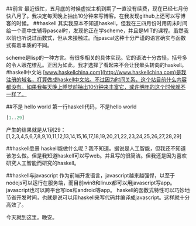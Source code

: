 ##前言
最近很忙，五月底的时候虚拟主机到期了一直没有续费，现在已经七月份快八月了。我决定每天晚上抽出10分钟来写博客。在我发现github上还可以写博客的时候。
##haskell
其实我原本不知道haskell，但我在三四月份时用周末时间给一个高中生辅导pascal时，发现他正在学scheme，并且是MIT的课程。虽然我以前也听说过函数式，但从未接触过。而pascal这种十分严谨的语言确实与函数式有着本质的不同。

scheme是lisp的一种方言。有很多相关的具体实现。它的语法十分古怪，括号多的令人眼花缭乱。正因为如此，我才选择了看起来不会让我晕头转向的haskell。
#haskell中文站
[www.haskellchina.com](http://www.haskellchina.com)是我注册的域名，打算做成haskell中文站。不过因为时间关系，这个站目前什么内容都没有。如果我每天晚上睡觉前抽出10分钟来丰富它，或许明年的这个时候就不一样了。

##不是 hello world
第一行haskell代码，不是hello world
```haskell
[1..29]
```
产生的结果就是从1到29：
[1,2,3,4,5,6,7,8,9,10,11,12,13,14,15,16,17,18,19,20,21,22,23,24,25,26,27,28,29]

##haskell愿景
haskell能做什么呢？我不知道。据说是人工智能，但我还不知道该怎么做。但是我知道haskell可以写web。并且写的很简洁。但我还是因为喜欢研究人工智能而研究的haskell。

##haskell与javascript
作为前端开发语言，javascript越来越强悍，以至于nodejs可以运行在服务端，而目前win8和linux都可以用javascript写app。javascript也可以跨平台写ios和android等app。
haskell的函数式特性可以巧妙地节省开发时间，也就是说可以用haskell来写代码并编译成javascript。这样就十分高效了。


今天就到这里。晚安。

 
 
